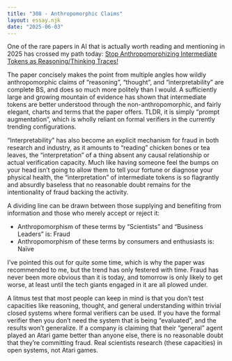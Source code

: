 ```yaml
---
title: "308 - Anthropomorphic Claims"
layout: essay.njk
date: "2025-06-03"
---
```


One of the rare papers in AI that is actually worth reading and mentioning in 2025 has crossed my path today: [Stop Anthropomorphizing Intermediate Tokens as Reasoning/Thinking Traces!](https://arxiv.org/abs/2504.09762v2)

The paper concisely makes the point from multiple angles how wildly anthropomorphic claims of “reasoning”, “thought”, and “interpretability” are complete BS, and does so much more politely than I would. A sufficiently large and growing mountain of evidence has shown that intermediate tokens are better understood through the non-anthropomorphic, and fairly elegant, charts and terms that the paper offers. TLDR, it is simply “prompt augmentation”, which is wholly reliant on formal verifiers in the currently trending configurations. 

“Interpretability” has also become an explicit mechanism for fraud in both research and industry, as it amounts to “reading” chicken bones or tea leaves, the “interpretation” of a thing absent any causal relationship or actual verification capacity. Much like having someone feel the bumps on your head isn’t going to allow them to tell your fortune or diagnose your physical health, the “interpretation” of intermediate tokens is so flagrantly and absurdly baseless that no reasonable doubt remains for the intentionality of fraud backing the activity.

A dividing line can be drawn between those supplying and benefiting from information and those who merely accept or reject it:

- Anthropomorphism of these terms by “Scientists” and “Business Leaders” is: Fraud
- Anthropomorphism of these terms by consumers and enthusiasts is: Naïve

I’ve pointed this out for quite some time, which is why the paper was recommended to me, but the trend has only festered with time. Fraud has never been more obvious than it is today, and tomorrow is only likely to get worse, at least until the tech giants engaged in it are all plowed under. 
 
A litmus test that most people can keep in mind is that you don’t test capacities like reasoning, thought, and general understanding within trivial closed systems where formal verifiers can be used. If you have the formal verifier then you don’t need the system that is being “evaluated”, and the results won’t generalize. If a company is claiming that their “general” agent played an Atari game better than anyone else, there is no reasonable doubt that they’re committing fraud. Real scientists research (these capacities) in open systems, not Atari games.